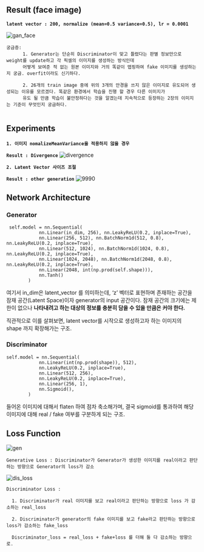 ## Result (face image)
**`latent vector : 200, normalize (mean=0.5 variance=0.5), lr = 0.0001`**

![gan_face](https://user-images.githubusercontent.com/51018265/75560311-45b89c00-5a88-11ea-8d72-736843a94907.png)

```
궁금증:
      1. Generator는 단순히 Discriminator이 맞고 틀렸다는 판별 정보만으로 weight를 update하고 각 픽셀의 이미지를 생성하는 방식인데
      어떻게 보여준 적 없는 원본 이미지와 거의 똑같이 맵핑하여 fake 이미지를 생성하는지 궁금. overfit이라도 신기하다.
      
      2. 26개의 train image 중에 위의 3개의 안경을 쓰지 않은 이미지로 유도되어 생성되는 이유를 모르겠다. 똑같은 환경에서 학습을 진행 할 경우 다른 이미지가
      유도 될 만큼 학습이 불안정하다는 것을 알겠는데 지속적으로 등장하는 2장의 이미지는 기준이 무엇인지 궁금하다.
      
```

## Experiments

**`1. 이미지 nomalizeMeanVariance을 적용하지 않을 경우`**

**`Result : Divergence`**
![divergence](https://user-images.githubusercontent.com/51018265/75564143-f033bd80-5a8e-11ea-9a43-db6853841491.png)

**`2. Latent Vector 사이즈 조절`**

**`Result : other generation`**
![9990](https://user-images.githubusercontent.com/51018265/75603322-89ef7f00-5b10-11ea-9714-8581b8ffe41e.png)

## Network Architecture

### Generator
```
 self.model = nn.Sequential(
            nn.Linear(in_dim, 256), nn.LeakyReLU(0.2, inplace=True),
            nn.Linear(256, 512), nn.BatchNorm1d(512, 0.8), nn.LeakyReLU(0.2, inplace=True),
            nn.Linear(512, 1024), nn.BatchNorm1d(1024, 0.8), nn.LeakyReLU(0.2, inplace=True),
            nn.Linear(1024, 2048), nn.BatchNorm1d(2048, 0.8), nn.LeakyReLU(0.2, inplace=True),
            nn.Linear(2048, int(np.prod(self.shape))),
            nn.Tanh()
        )
```
여기서 in_dim은 latent_vector 를 의미하는데, ‘z’ 벡터로 표현하며 존재하는 공간을 잠재 공간(Latent Space)이자 generator의 input 공간이다.
잠재 공간의 크기에는 제한이 없으나 **나타내려고 하는 대상의 정보를 충분히 담을 수 있을 만큼은 커야 한다.**

직관적으로 이를 살펴보면, latent vector를 시작으로 생성하고자 하는 이미지의 shape 까지 확장해가는 구조.

### Discriminator
```
self.model = nn.Sequential(
            nn.Linear(int(np.prod(shape)), 512),
            nn.LeakyReLU(0.2, inplace=True),
            nn.Linear(512, 256),
            nn.LeakyReLU(0.2, inplace=True),
            nn.Linear(256, 1),
            nn.Sigmoid(),
        )
```

들어온 이미지에 대해서 flaten 하여 점차 축소해가며, 결국 sigmoid를 통과하여 해당 이미지에 대해 real / fake 여부를 구분하게 되는 구조.


## Loss Function

![gen](https://user-images.githubusercontent.com/51018265/75559215-697ae280-5a86-11ea-99a4-5a39124d1f6a.png)

`Generative Loss : Discriminator가 Generator가 생성한 이미지를 real이라고 판단하는 방향으로 Generator의 loss가 감소`

![dis_loss](https://user-images.githubusercontent.com/51018265/75559220-6b44a600-5a86-11ea-9a47-205b7e28174a.png)

```
Discriminator Loss : 

  1. Discriminator가 real 이미지를 보고 real이라고 판단하는 방향으로 loss 가 감소하는 real_loss
  
  2. Discriminator가 generator의 fake 이미지를 보고 fake라고 판단하는 방향으로 loss가 감소하는 fake_loss
  
  Discriminator_loss = real_loss + fake+loss 를 더해 둘 다 감소하는 방향으로.
```

